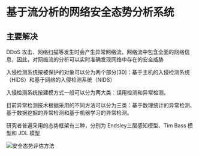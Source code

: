 # 基于流分析的网络安全态势分析系统

## 主要解决

DDoS 攻击、网络扫描等发生时会产生异常网络流，网络流中包含全面的网络信息，因此，对网络流的分析可以实时准确发现网络中存在的安全威胁

入侵检测系统按被保护的对象可以分为两个部分[30]：基于主机的入侵检测系统（HIDS）和基于网络的入侵检测系统（NIDS）

入侵检测系统按建模方式一般可以分为两大类：误用检测和异常检测。

目前异常检测技术根据采用的不同方法可以分为三类：基于数理统计的异常检测、基于数据挖掘的异常检测和基于机器学习的异常检测。

研究者普遍采用的态势框架有三种，分别为 Endsley三层感知模型、Tim Bass 模型和 JDL 模型

![安全态势评估方法](https://i.loli.net/2021/06/05/rWJQH5uIqOkisDL.png)